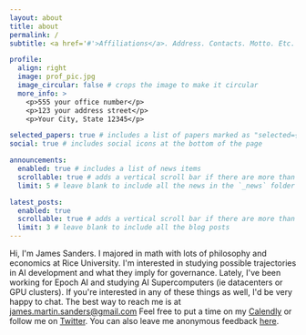 ```yaml
---
layout: about
title: about
permalink: /
subtitle: <a href='#'>Affiliations</a>. Address. Contacts. Motto. Etc.

profile:
  align: right
  image: prof_pic.jpg
  image_circular: false # crops the image to make it circular
  more_info: >
    <p>555 your office number</p>
    <p>123 your address street</p>
    <p>Your City, State 12345</p>

selected_papers: true # includes a list of papers marked as "selected={true}"
social: true # includes social icons at the bottom of the page

announcements:
  enabled: true # includes a list of news items
  scrollable: true # adds a vertical scroll bar if there are more than 3 news items
  limit: 5 # leave blank to include all the news in the `_news` folder

latest_posts:
  enabled: true
  scrollable: true # adds a vertical scroll bar if there are more than 3 new posts items
  limit: 3 # leave blank to include all the blog posts
---
```

Hi, I'm James Sanders. 
I majored in math with lots of philosophy and economics at Rice University. I'm interested in studying possible trajectories in AI development and what they imply for governance. 
Lately, I've been working for Epoch AI and studying AI Supercomputers (ie datacenters or GPU clusters). If you're interested in any of these things as well, I'd be very happy to chat.
The best way to reach me is at james.martin.sanders@gmail.com
Feel free to put a time on my [Calendly](https://calendly.com/jamesms) or follow me on [Twitter](https://x.com/james_s48).
You can also leave me anonymous feedback [here](https://forms.gle/QV1MNQRXUizUrDyu8). 
